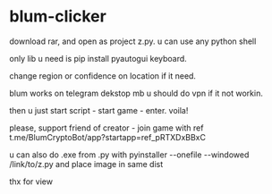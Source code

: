 # blum-clicker
download rar, and open as project z.py. u can use any python shell


only lib u need is pip install pyautogui keyboard.


change region or confidence on location if it need.


blum works on telegram dekstop mb u should do vpn if it not workin.


then u just start script - start game - enter. voila!


please, support friend of creator - join game with ref t.me/BlumCryptoBot/app?startapp=ref_pRTXDxBBxC


u can also do .exe from .py with  pyinstaller --onefile --windowed /link/to/z.py and place image in same dist


thx for view
